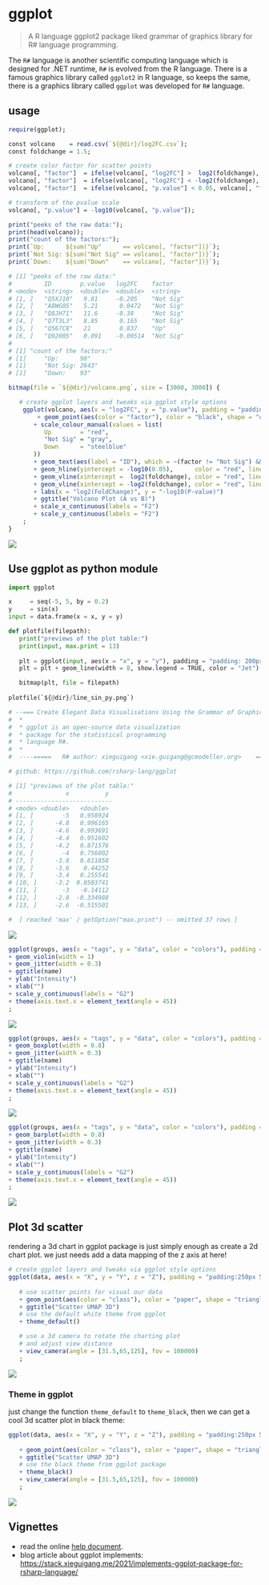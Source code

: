 # ggplot

> A R language ggplot2 package liked grammar of graphics library for R# language programming.

The ``R#`` language is another scientific computing language which is designed for .NET runtime, ``R#`` is evolved from the R language. There is a famous graphics library called ``ggplot2`` in R language, so keeps the same, there is a graphics library called ``ggplot`` was developed for ``R#`` language.

## usage

```r
require(ggplot);

const volcano    = read.csv(`${@dir}/log2FC.csv`);
const foldchange = 1.5;

# create color factor for scatter points
volcano[, "factor"]  = ifelse(volcano[, "log2FC"] >  log2(foldchange), "Up", "Not Sig");
volcano[, "factor"]  = ifelse(volcano[, "log2FC"] < -log2(foldchange), "Down", volcano[, "factor"]);
volcano[, "factor"]  = ifelse(volcano[, "p.value"] < 0.05, volcano[, "factor"], "Not Sig");

# transform of the pvalue scale
volcano[, "p.value"] = -log10(volcano[, "p.value"]);

print("peeks of the raw data:");
print(head(volcano));
print("count of the factors:");
print(`Up:      ${sum("Up"      == volcano[, "factor"])}`);
print(`Not Sig: ${sum("Not Sig" == volcano[, "factor"])}`);
print(`Down:    ${sum("Down"    == volcano[, "factor"])}`);

# [1] "peeks of the raw data:"
#         ID        p.value   log2FC    factor
# <mode>  <string>  <double>  <double>  <string>
# [1, ]   "Q5XJ10"   9.81     -0.205    "Not Sig"
# [2, ]   "A8WG05"   5.21      0.0472   "Not Sig"
# [3, ]   "Q8JH71"   11.6     -0.38     "Not Sig"
# [4, ]   "Q7T3L3"   8.85      0.165    "Not Sig"
# [5, ]   "Q567C8"   21        0.837    "Up"
# [6, ]   "Q92005"   0.091    -0.00514  "Not Sig"
# 
# [1] "count of the factors:"
# [1]     "Up:      90"
# [1]     "Not Sig: 2643"
# [1]     "Down:    93"

bitmap(file = `${@dir}/volcano.png`, size = [3000, 3000]) {

   # create ggplot layers and tweaks via ggplot style options
	ggplot(volcano, aes(x = "log2FC", y = "p.value"), padding = "padding:250px 500px 250px 300px;")
	    + geom_point(aes(color = "factor"), color = "black", shape = "circle", size = 25)
       + scale_colour_manual(values = list(
          Up        = "red",
          "Not Sig" = "gray",
          Down      = "steelblue"
       ))
       + geom_text(aes(label = "ID"), which = ~(factor != "Not Sig") && (p.value >= 15) )
       + geom_hline(yintercept = -log10(0.05),      color = "red", line.width = 5, linetype = "dash")
       + geom_vline(xintercept =  log2(foldchange), color = "red", line.width = 5, linetype = "dash")
       + geom_vline(xintercept = -log2(foldchange), color = "red", line.width = 5, linetype = "dash")
       + labs(x = "log2(FoldChange)", y = "-log10(P-value)")
       + ggtitle("Volcano Plot (A vs B)")
       + scale_x_continuous(labels = "F2")
       + scale_y_continuous(labels = "F2")
	;
}
```

![](./test/volcano.png)

## Use ggplot as python module

```py
import ggplot

x     = seq(-5, 5, by = 0.2)
y     = sin(x)
input = data.frame(x = x, y = y)

def plotfile(filepath):
   print("previews of the plot table:")
   print(input, max.print = 13)
   
   plt = ggplot(input, aes(x = "x", y = "y"), padding = "padding: 200px 500px 200px 200px;", width = 2400, height = 1600) 
   plt = plt + geom_line(width = 8, show.legend = TRUE, color = "Jet")

   bitmap(plt, file = filepath)
      
plotfile(`${@dir}/line_sin_py.png`)

# --=== Create Elegant Data Visualisations Using the Grammar of Graphics ===--
#  *                                                                          *
#  * ggplot is an open-source data visualization                              *
#  * package for the statistical programming                                  *
#  * language R#.                                                             *
#  *                                                                          *
#  ----=====   R# author: xieguigang <xie.guigang@gcmodeller.org>    ======----

# github: https://github.com/rsharp-lang/ggplot

# [1] "previews of the plot table:"
#               x          y
# ---------------------------
# <mode> <double>   <double>
# [1, ]        -5   0.958924
# [2, ]      -4.8   0.996165
# [3, ]      -4.6   0.993691
# [4, ]      -4.4   0.951602
# [5, ]      -4.2   0.871576
# [6, ]        -4   0.756802
# [7, ]      -3.8   0.611858
# [8, ]      -3.6    0.44252
# [9, ]      -3.4   0.255541
# [10, ]     -3.2  0.0583741
# [11, ]       -3   -0.14112
# [12, ]     -2.8  -0.334988
# [13, ]     -2.6  -0.515501

#  [ reached 'max' / getOption("max.print") -- omitted 37 rows ]
```

![](test/line_sin_py.png)

```r
ggplot(groups, aes(x = "tags", y = "data", color = "colors"), padding = "padding: 250px 100px 250px 300px;")
+ geom_violin(width = 1)
+ geom_jitter(width = 0.3)
+ ggtitle(name)
+ ylab("Intensity")
+ xlab("")
+ scale_y_continuous(labels = "G2")
+ theme(axis.text.x = element_text(angle = 45))
;
```

![](test/stats/jitter.png)

```r
ggplot(groups, aes(x = "tags", y = "data", color = "colors"), padding = "padding: 250px 100px 250px 300px;")
+ geom_boxplot(width = 0.8)
+ geom_jitter(width = 0.3)
+ ggtitle(name)
+ ylab("Intensity")
+ xlab("")
+ scale_y_continuous(labels = "G2")
+ theme(axis.text.x = element_text(angle = 45))
;
```

![](./test/stats/box.png)


```r
ggplot(groups, aes(x = "tags", y = "data", color = "colors"), padding = "padding: 250px 100px 250px 300px;")
+ geom_barplot(width = 0.8)
+ geom_jitter(width = 0.3)
+ ggtitle(name)
+ ylab("Intensity")
+ xlab("")
+ scale_y_continuous(labels = "G2")
+ theme(axis.text.x = element_text(angle = 45))
;
```

![](./test/stats/bar.png)

## Plot 3d scatter

rendering a 3d chart in ggplot package is just simply enough as create a 2d chart plot. we just needs add a data mapping of the z axis at here!

```r
# create ggplot layers and tweaks via ggplot style options
ggplot(data, aes(x = "X", y = "Y", z = "Z"), padding = "padding:250px 500px 100px 100px;")
   
   # use scatter points for visual our data
   + geom_point(aes(color = "class"), color = "paper", shape = "triangle", size = 20)   
   + ggtitle("Scatter UMAP 3D")
   # use the default white theme from ggplot
   + theme_default()

   # use a 3d camera to rotate the charting plot 
   # and adjust view distance
   + view_camera(angle = [31.5,65,125], fov = 100000)
   ;
```

![](docs/UMAP3d.png)

### Theme in ggplot

just change the function ``theme_default`` to ``theme_black``, then we can get a cool 3d scatter plot in black theme:

```r
ggplot(data, aes(x = "X", y = "Y", z = "Z"), padding = "padding:250px 500px 100px 100px;")
   
   + geom_point(aes(color = "class"), color = "paper", shape = "triangle", size = 20)   
   + ggtitle("Scatter UMAP 3D")
   # use the black theme from ggplot package
   + theme_black()
   + view_camera(angle = [31.5,65,125], fov = 100000)
   ;
```

![](docs/UMAP3d_black.png)

## Vignettes

+ read the online [help document](./vignettes/index.html).
+ blog article about ggplot implements: https://stack.xieguigang.me/2021/implements-ggplot-package-for-rsharp-language/
